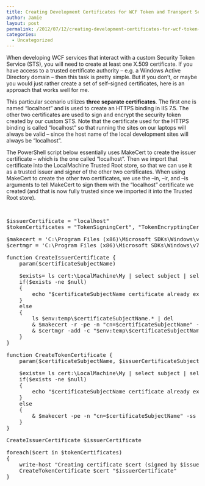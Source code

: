 ```yaml
---
title: Creating Development Certificates for WCF Token and Transport Security (with PowerShell)
author: Jamie
layout: post
permalink: /2012/07/12/creating-development-certificates-for-wcf-token-and-transport-security-with-powershell/
categories:
  - Uncategorized
---
```

When developing WCF services that interact with a custom Security Token Service (STS), you will need to create at least one X.509 certificate. If you have access to a trusted certificate authority – e.g. a Windows Active Directory domain – then this task is pretty simple. But if you don’t, or maybe you would just rather create a set of self-signed certificates, here is an approach that works well for me.

This particular scenario utilizes **three separate certificates**. The first one is named “localhost” and is used to create an HTTPS binding in IIS 7.5. The other two certificates are used to sign and encrypt the security token created by our custom STS. Note that the certificate used for the HTTPS binding is called “localhost” so that running the sites on our laptops will always be valid – since the host name of the local development sites will always be “localhost”.

The PowerShell script below essentially uses MakeCert to create the issuer certificate – which is the one called “localhost”. Then we import that certificate into the LocalMachine Trusted Root store, so that we can use it as a trusted issuer and signer of the other two certificates. When using MakeCert to create the other two certificates, we use the –in, –ir, and –is arguments to tell MakeCert to sign them with the “localhost” certificate we created (and that is now fully trusted since we imported it into the Trusted Root store).

&nbsp;  


<pre>$issuerCertificate = "localhost"
$tokenCertificates = "TokenSigningCert", "TokenEncryptingCert"

$makecert = 'C:\Program Files (x86)\Microsoft SDKs\Windows\v7.0A\Bin\makecert.exe'
$certmgr = 'C:\Program Files (x86)\Microsoft SDKs\Windows\v7.0A\Bin\certmgr.exe'

function CreateIssuerCertificate {
    param($certificateSubjectName)

    $exists= ls cert:\LocalMachine\My | select subject | select-string "cn=$certificateSubjectName"
    if($exists -ne $null)
    {
        echo "$certificateSubjectName certificate already exists"
    }
    else
    {
        ls $env:temp\$certificateSubjectName.* | del
        & $makecert -r -pe -n "cn=$certificateSubjectName" -ss My -sr LocalMachine -sky exchange -sy 12 "$env:temp\$certificateSubjectName.cer"
        & $certmgr -add -c "$env:temp\$certificateSubjectName.cer" -s -r localmachine root
    }
}

function CreateTokenCertificate {
    param($certificateSubjectName, $issuerCertificateSubjectName)

    $exists= ls cert:\LocalMachine\My | select subject | select-string "cn=$certificateSubjectName"
    if($exists -ne $null)
    {
        echo "$certificateSubjectName certificate already exists"
    }
    else
    {
        & $makecert -pe -n "cn=$certificateSubjectName" -ss My -sr LocalMachine -sky exchange -sy 12 -in "$issuerCertificateSubjectName" -ir LocalMachine -is My "$env:temp\$certificateSubjectName.cer"
    }
}

CreateIssuerCertificate $issuerCertificate

foreach($cert in $tokenCertificates)
{
    write-host "Creating certificate $cert (signed by $issuerCertificate)"
    CreateTokenCertificate $cert "$issuerCertificate"
}</pre>